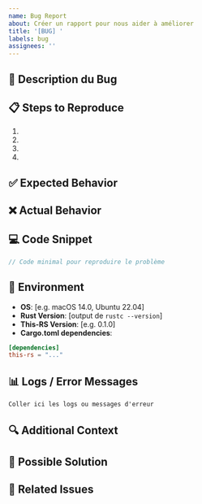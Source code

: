 ```yaml
---
name: Bug Report
about: Créer un rapport pour nous aider à améliorer
title: '[BUG] '
labels: bug
assignees: ''
---
```


## 🐛 Description du Bug

<!-- Une description claire et concise du bug -->

## 📋 Steps to Reproduce

<!-- Étapes pour reproduire le comportement -->

1. 
2. 
3. 
4. 

## ✅ Expected Behavior

<!-- Ce que vous attendiez qu'il se passe -->

## ❌ Actual Behavior

<!-- Ce qui s'est réellement passé -->

## 💻 Code Snippet

```rust
// Code minimal pour reproduire le problème
```

## 🔧 Environment

- **OS**: [e.g. macOS 14.0, Ubuntu 22.04]
- **Rust Version**: [output de `rustc --version`]
- **This-RS Version**: [e.g. 0.1.0]
- **Cargo.toml dependencies**:
```toml
[dependencies]
this-rs = "..."
```

## 📊 Logs / Error Messages

```
Coller ici les logs ou messages d'erreur
```

## 🔍 Additional Context

<!-- Tout autre contexte utile pour comprendre le problème -->

## 🤔 Possible Solution

<!-- Si vous avez une idée de ce qui pourrait causer le problème -->

## 📎 Related Issues

<!-- Issues GitHub liées, si applicable -->

